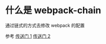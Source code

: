 # 什么是 webpack-chain

通过链式的方式去修改 webpack 的配置

参考 [传送门 1](https://juejin.cn/post/6844904138954801166#heading-2)
[传送门 2](https://cli.vuejs.org/zh/guide/webpack.html#%E9%93%BE%E5%BC%8F%E6%93%8D%E4%BD%9C-%E9%AB%98%E7%BA%A7)
